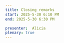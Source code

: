 ```yaml
---
title: Closing remarks
start: 2025-5-30 6:10 PM
end: 2025-5-30 6:30 PM

presenter:  Alicia
plenary: true
---
```

